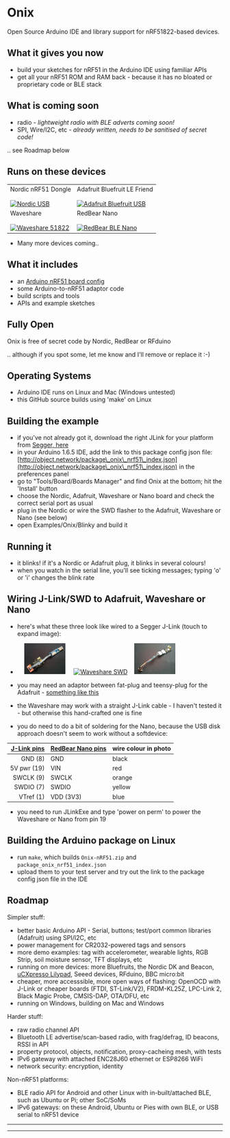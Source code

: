 # Onix
Open Source Arduino IDE and library support for nRF51822-based devices.

## What it gives you now
 - build your sketches for nRF51 in the Arduino IDE using familiar APIs
 - get all your nRF51 ROM and RAM back - because it has no bloated or proprietary code or BLE stack

## What is coming soon
 - radio - *lightweight radio with BLE adverts coming soon!*
 - SPI, Wire/I2C, etc - *already written, needs to be sanitised of secret code!*

.. see Roadmap below

## Runs on these devices

<table>
<tr>
<td>
Nordic nRF51 Dongle
<br/><br/>
<a href="https://www.nordicsemi.com/eng/Products/nRF51-Dongle"><img title="Nordic USB" width="45%" src="http://object.network/nRF51dongle.jpg" /></a>
</td>
<td>
Adafruit Bluefruit LE Friend
<br/><br/>
<a href="https://www.adafruit.com/products/2267"><img title="Adafruit Bluefruit USB" width="45%" src="http://object.network/BluefruitUSB.jpg" /></a>
</td>
</tr>
<tr>
<td>
Waveshare
<br/><br/>
<a href="http://www.waveshare.com/ble400.htm"><img title="Waveshare 51822" width="45%" src="http://object.network/WaveshareMotherboard.jpg" /></a>
</td>
<td>
RedBear Nano
<br/><br/>
<a href="http://redbearlab.com/blenano/"><img title="RedBear BLE Nano" width="45%" src="http://object.network/rbl-nano.jpg" /></a>
</td>
</tr>
</table>

 - Many more devices coming..

## What it includes
 - an [Arduino nRF51 board config](http://object.network/package\_onix\_nrf51\_index.json)
 - some Arduino-to-nRF51 adaptor code
 - build scripts and tools
 - APIs and example sketches

## Fully Open

Onix is free of secret code by Nordic, RedBear or RFduino

.. although if you spot some, let me know and I'll remove or replace it :-)

## Operating Systems
 - Arduino IDE runs on Linux and Mac (Windows untested)
 - this GitHub source builds using 'make' on Linux

## Building the example
 - if you've not already got it, download the right JLink for your platform from [Segger, here](https://www.segger.com/jlink-software.html)
 - in your Arduino 1.6.5 IDE, add the link to this package config json file: [http://object.network/package\_onix\_nrf51\_index.json](http://object.network/package\_onix\_nrf51\_index.json) in the preferences panel
 - go to "Tools/Board/Boards Manager" and find Onix at the bottom; hit the 'Install' button
 - choose the Nordic, Adafruit, Waveshare or Nano board and check the correct serial port as usual
 - plug in the Nordic or wire the SWD flasher to the Adafruit, Waveshare or Nano (see below)
 - open Examples/Onix/Blinky and build it

## Running it
 - it blinks! if it's a Nordic or Adafruit plug, it blinks in several colours!
 - when you watch in the serial line, you'll see ticking messages; typing 'o' or 'i' changes the blink rate

## Wiring J-Link/SWD to Adafruit, Waveshare or Nano
 - here's what these three look like wired to a Segger J-Link (touch to expand image):
 - &nbsp; &nbsp; <a href="docs/adafruit-swd.jpg"><img src="docs/adafruit-swd.jpg" alt="Adafruit SWD" width="20%" /></a> &nbsp; &nbsp; <a href="docs/waveshare-swd.jpg"><img src="docs/waveshare-swd.jpg" alt="Waveshare SWD" width="20%" /></a>&nbsp; &nbsp; <a href="docs/rbl-nano-swd.jpg"><img src="docs/rbl-nano-swd.jpg" alt="RedBear Nano SWD" width="20%" /></a> 

 - you may need an adaptor between fat-plug and teensy-plug for the Adafruit - [something like this](https://www.google.co.uk/search?q=Olimex+ARM-JTAG-20-10+10+Pin+JTAG+Adaptor)
 - the Waveshare may work with a straight J-Link cable - I haven't tested it - but otherwise this hand-crafted one is fine
 - you do need to do a bit of soldering for the Nano, because the USB disk approach doesn't seem to work without a softdevice:

 [J-Link pins](https://segger.com/interface-description.html) | [RedBear Nano pins](http://redbearlab.com/blenano/) | wire colour in photo
 -----------:|:----------|:--------
 GND (8)     | GND       | black
 5V pwr (19) | VIN       | red
 SWCLK (9)   | SWCLK     | orange
 SWDIO (7)   | SWDIO     | yellow
 VTref (1)   | VDD (3V3) | blue

 - you need to run JLinkExe and type 'power on perm' to power the Waveshare or Nano from pin 19

## Building the Arduino package on Linux
 - run <code>make</code>, which builds <code>Onix-nRF51.zip</code> and <code>package\_onix\_nrf51\_index.json</code>
 - upload them to your test server and try out the link to the package config json file in the IDE

## Roadmap

Simpler stuff:

 - better basic Arduino API - Serial, buttons; test/port common libraries (Adafruit) using SPI/I2C, etc
 - power management for CR2032-powered tags and sensors
 - more demo examples: tag with accelerometer, wearable lights, RGB Strip, soil moisture sensor, TFT displays, etc
 - running on more devices: more Bluefruits, the Nordic DK and Beacon, [uCXpresso Lilypad](https://international.switch-science.com/catalog/2158/), Seeed devices, RFduino, BBC micro:bit
 - cheaper, more accesssible, more open ways of flashing: OpenOCD with J-Link or cheaper boards (FTDI, ST-Link/V2), FRDM-KL25Z, LPC-Link 2, Black Magic Probe, CMSIS-DAP, OTA/DFU, etc
 - running on Windows, building on Mac and Windows

Harder stuff:

 - raw radio channel API
 - Bluetooth LE advertise/scan-based radio, with frag/defrag, ID beacons, RSSI in API
 - property protocol, objects, notification, proxy-cacheing mesh, with tests
 - IPv6 gateway with attached ENC28J60 ethernet or ESP8266 WiFi
 - network security: encryption, identity

Non-nRF51 platforms:

 - BLE radio API for Android and other Linux with in-built/attached BLE, such as Ubuntu or Pi; other SoC/SoMs
 - IPv6 gateways: on these Android, Ubuntu or Pies with own BLE, or USB serial to nRF51 device

----

----





